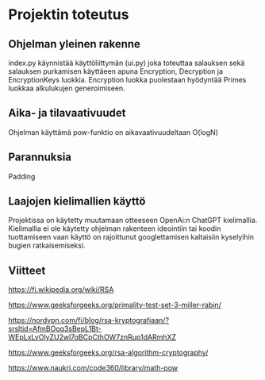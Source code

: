 # Projektin toteutus

## Ohjelman yleinen rakenne
index.py käynnistää käyttöliittymän (ui.py) joka toteuttaa salauksen sekä salauksen purkamisen käyttäeen apuna Encryption, Decryption ja EncryptionKeys luokkia. Encryption luokka puolestaan hyödyntää Primes luokkaa alkulukujen generoimiseen.


## Aika- ja tilavaativuudet
Ohjelman käyttämä pow-funktio on aikavaativuudeltaan O(logN)

## Parannuksia

Padding

## Laajojen kielimallien käyttö
Projektissa on käytetty muutamaan otteeseen OpenAi:n ChatGPT kielimallia. Kielimallia ei ole käytetty ohjelman rakenteen ideointiin tai koodin tuottamiseen vaan käyttö on rajoittunut googlettamisen kaltaisiin kyselyihin bugien ratkaisemiseksi. 


## Viitteet
https://fi.wikipedia.org/wiki/RSA

https://www.geeksforgeeks.org/primality-test-set-3-miller-rabin/

https://nordvpn.com/fi/blog/rsa-kryptografiaan/?srsltid=AfmBOoq3sBepL1Bt-WEpLxLvOlyZU2wl7qBCpCthOW7znRup1dARmhXZ

https://www.geeksforgeeks.org/rsa-algorithm-cryptography/

https://www.naukri.com/code360/library/math-pow
